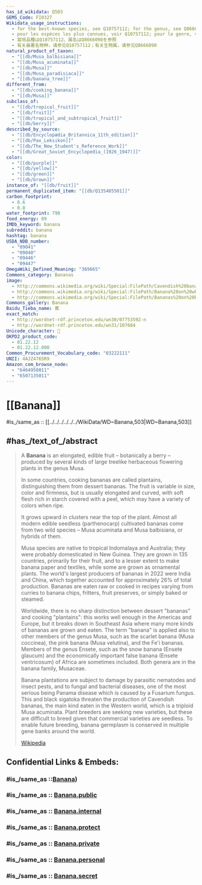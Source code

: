```yaml
---
has_id_wikidata: Q503
GEMS_Code: FI0327
Wikidata_usage_instructions:
  - for the best-known species, see Q10757112; for the genus, see Q8666090
  - pour les espèces les plus connues, voir Q10757112; pour le genre, voir Q8666090
  - 栽培品種はQ10757112、属名はQ8666090を参照
  - 有关最著名物种，请参见Q10757112；有关生物属，请参见Q8666090
natural_product_of_taxon:
  - "[[db/Musa_balbisiana]]"
  - "[[db/Musa_acuminata]]"
  - "[[db/Musa]]"
  - "[[db/Musa_paradisiaca]]"
  - "[[db/banana_tree]]"
different_from:
  - "[[db/cooking_banana]]"
  - "[[db/Musa]]"
subclass_of:
  - "[[db/tropical_fruit]]"
  - "[[db/fruit]]"
  - "[[db/tropical_and_subtropical_fruit]]"
  - "[[db/berry]]"
described_by_source:
  - "[[db/Encyclopædia_Britannica_11th_edition]]"
  - "[[db/Pax_Leksikon]]"
  - "[[db/The_New_Student's_Reference_Work]]"
  - "[[db/Great_Soviet_Encyclopedia_(1926_1947)]]"
color:
  - "[[db/purple]]"
  - "[[db/yellow]]"
  - "[[db/green]]"
  - "[[db/brown]]"
instance_of: "[[db/fruit]]"
permanent_duplicated_item: "[[db/Q135485501]]"
carbon_footprint:
  - 0.6
  - 0.8
water_footprint: 790
food_energy: 89
IMDb_keyword: banana
subreddit: banana
hashtag: banana
USDA_NDB_number:
  - "09041"
  - "09040"
  - "09446"
  - "09447"
OmegaWiki_Defined_Meaning: "369665"
Commons_category: Bananas
image:
  - http://commons.wikimedia.org/wiki/Special:FilePath/Cavendish%20banana%20from%20Maracaibo.jpg
  - http://commons.wikimedia.org/wiki/Special:FilePath/Banana%20on%20whitebackground.jpg
  - http://commons.wikimedia.org/wiki/Special:FilePath/Bananas%20on%20black%20background%2002.jpg
Commons_gallery: Banana
Baidu_Tieba_name: 蕉
exact_match:
  - http://wordnet-rdf.princeton.edu/wn30/07753592-n
  - http://wordnet-rdf.princeton.edu/wn31/107684
Unicode_character: 🍌
OKPD2_product_code:
  - 01.22.12
  - 01.22.12.000
Common_Procurement_Vocabulary_code: "03222111"
UNII: 4AJZ4765R9
Amazon_com_browse_node:
  - "6464950011"
  - "6507135011"
---
```


# [[Banana]] 

#is_/same_as :: [[../../../../../../WikiData/WD~Banana,503|WD~Banana,503]] 

## #has_/text_of_/abstract 

> A **Banana** is an elongated, edible fruit – botanically a berry – 
> produced by several kinds of large treelike herbaceous flowering plants in the genus Musa. 
> 
> In some countries, cooking bananas are called plantains, 
> distinguishing them from dessert bananas. 
> The fruit is variable in size, color and firmness, but is usually elongated and curved, 
> with soft flesh rich in starch covered with a peel, which may have a variety of colors when ripe. 
> 
> It grows upward in clusters near the top of the plant. Almost all modern edible seedless (parthenocarp) cultivated bananas come from two wild species – Musa acuminata and Musa balbisiana, or hybrids of them.
>
> Musa species are native to tropical Indomalaya and Australia; they were probably domesticated in New Guinea. They are grown in 135 countries, primarily for their fruit, and to a lesser extent to make banana paper and textiles, while some are grown as ornamental plants. The world's largest producers of bananas in 2022 were India and China, which together accounted for approximately 26% of total production. Bananas are eaten raw or cooked in recipes varying from curries to banana chips, fritters, fruit preserves, or simply baked or steamed.
>
> Worldwide, there is no sharp distinction between dessert "bananas" and cooking "plantains": this works well enough in the Americas and Europe, but it breaks down in Southeast Asia where many more kinds of bananas are grown and eaten. The term "banana" is applied also to other members of the genus Musa, such as the scarlet banana (Musa coccinea), the pink banana (Musa velutina), and the Fe'i bananas. Members of the genus Ensete, such as the snow banana (Ensete glaucum) and the economically important false banana (Ensete ventricosum) of Africa are sometimes included. Both genera are in the banana family, Musaceae.
>
> Banana plantations are subject to damage by parasitic nematodes and insect pests, and to fungal and bacterial diseases, one of the most serious being Panama disease which is caused by a Fusarium fungus. This and black sigatoka threaten the production of Cavendish bananas, the main kind eaten in the Western world, which is a triploid Musa acuminata. Plant breeders are seeking new varieties, but these are difficult to breed given that commercial varieties are seedless. To enable future breeding, banana germplasm is conserved in multiple gene banks around the world.
>
> [Wikipedia](https://en.wikipedia.org/wiki/Banana)


## Confidential Links & Embeds: 

### #is_/same_as ::[Banana](Banana.md)) 

### #is_/same_as :: [Banana.public](/_public/bio/bio~Domain/Eukarya/Plants/Botany/Fruit/Banana.public.md) 

### #is_/same_as :: [Banana.internal](/_internal/bio/bio~Domain/Eukarya/Plants/Botany/Fruit/Banana.internal.md) 

### #is_/same_as :: [Banana.protect](/_protect/bio/bio~Domain/Eukarya/Plants/Botany/Fruit/Banana.protect.md) 

### #is_/same_as :: [Banana.private](/_private/bio/bio~Domain/Eukarya/Plants/Botany/Fruit/Banana.private.md) 

### #is_/same_as :: [Banana.personal](/_personal/bio/bio~Domain/Eukarya/Plants/Botany/Fruit/Banana.personal.md) 

### #is_/same_as :: [Banana.secret](/_secret/bio/bio~Domain/Eukarya/Plants/Botany/Fruit/Banana.secret.md)

